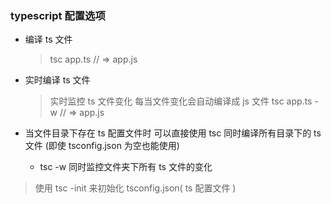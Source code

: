### typescript 配置选项

- 编译 ts 文件

  > tsc app.ts // => app.js

- 实时编译 ts 文件

  > 实时监控 ts 文件变化 每当文件变化会自动编译成 js 文件
  > tsc app.ts -w // => app.js

- 当文件目录下存在 ts 配置文件时 可以直接使用 tsc 同时编译所有目录下的 ts 文件 (即使 tsconfig.json 为空也能使用)
  - tsc -w 同时监控文件夹下所有 ts 文件的变化

> 使用 tsc -init 来初始化 tsconfig.json( ts 配置文件 )
